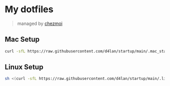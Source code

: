 # My dotfiles

> managed by [chezmoi](https://www.chezmoi.io/)

## Mac Setup

```bash
curl -sfL https://raw.githubusercontent.com/d4lan/startup/main/.mac_startup.sh | bash
```

## Linux Setup

```bash
sh <(curl -sfL https://raw.githubusercontent.com/d4lan/startup/main/.linux_startup.sh)
```
